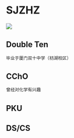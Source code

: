 # SJZHZ
![](images/Setsuna.PNG)
## Double Ten
```txt
毕业于厦门双十中学（枋湖校区）
```
## CChO
```txt
曾经对化学有兴趣
```
## PKU

## DS/CS



<!--
**SJZHZ/SJZHZ** is a ✨ _special_ ✨ repository because its `README.md` (this file) appears on your GitHub profile.

Here are some ideas to get you started:

- 🔭 I’m currently working on ...
- 🌱 I’m currently learning ...
- 👯 I’m looking to collaborate on ...
- 🤔 I’m looking for help with ...
- 💬 Ask me about ...
- 📫 How to reach me: ...
- 😄 Pronouns: ...
- ⚡ Fun fact: ...
-->
